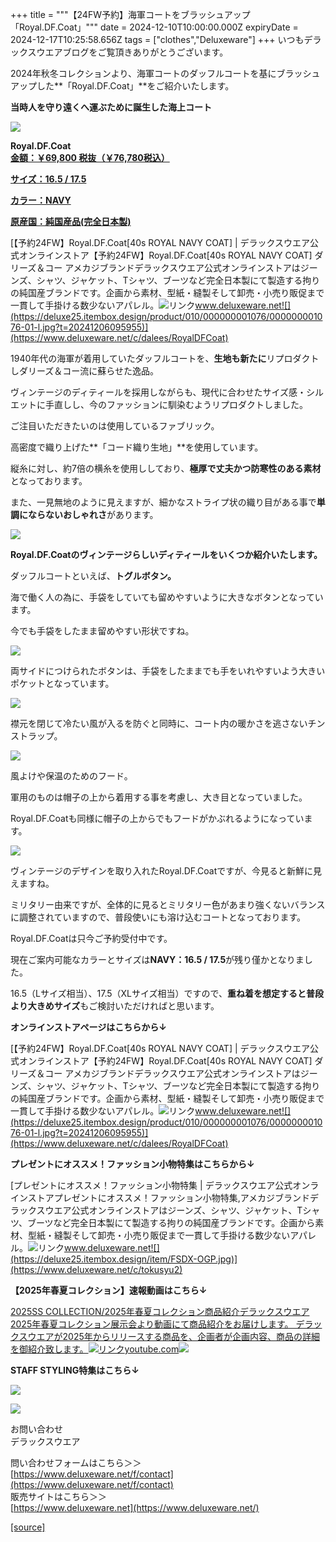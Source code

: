 +++
title = """【24FW予約】海軍コートをブラッシュアップ「Royal.DF.Coat」"""
date = 2024-12-10T10:00:00.000Z
expiryDate = 2024-12-17T10:25:58.656Z
tags = ["clothes","Deluxeware"]
+++
いつもデラックスウエアブログをご覧頂きありがとうございます。

2024年秋冬コレクションより、海軍コートのダッフルコートを基にブラッシュアップした**「Royal.DF.Coat」**をご紹介いたします。

**当時人を守り遠くへ運ぶために誕生した海上コート**

[![](https://stat.ameba.jp/user_images/20241210/09/deluxeware/1c/8f/j/o0800080015519859176.jpg)](https://stat.ameba.jp/user_images/20241210/09/deluxeware/1c/8f/j/o0800080015519859176.jpg)

**Royal.DF.Coat**  
**[金額：￥69,800 税抜（￥76,780税込）](https://www.deluxeware.net/c/dalees/RoyalDFCoat)**

**[サイズ：16.5 / 17.5](https://www.deluxeware.net/c/dalees/RoyalDFCoat)**

**[カラー：NAVY](https://www.deluxeware.net/c/dalees/RoyalDFCoat)**

**[原産国：純国産品(完全日本製)](https://www.deluxeware.net/c/dalees/RoyalDFCoat)**

[【予約24FW】Royal.DF.Coat\[40s ROYAL NAVY COAT\] | デラックスウエア公式オンラインストア【予約24FW】Royal.DF.Coat\[40s ROYAL NAVY COAT\] ダリーズ＆コー アメカジブランドデラックスウエア公式オンラインストアはジーンズ、シャツ、ジャケット、Tシャツ、ブーツなど完全日本製にて製造する拘りの純国産ブランドです。企画から素材、型紙・縫製そして卸売・小売り販促まで一貫して手掛ける数少ないアパレル。![リンク](https://c.stat100.ameba.jp/ameblo/symbols/v3.20.0/svg/gray/editor_link.svg)www.deluxeware.net![](https://deluxe25.itembox.design/product/010/000000001076/000000001076-01-l.jpg?t=20241206095955)](https://www.deluxeware.net/c/dalees/RoyalDFCoat)

1940年代の海軍が着用していたダッフルコートを、**生地も新たに**リプロダクトしダリーズ＆コー流に蘇らせた逸品。

ヴィンテージのディティールを採用しながらも、現代に合わせたサイズ感・シルエットに手直しし、今のファッションに馴染むようリプロダクトしました。

ご注目いただきたいのは使用しているファブリック。

高密度で織り上げた**「コード織り生地」**を使用しています。

縦糸に対し、約7倍の横糸を使用ししており、**極厚で丈夫かつ防寒性のある素材**となっております。

また、一見無地のように見えますが、細かなストライプ状の織り目がある事で**単調にならないおしゃれさ**があります。

[![](https://stat.ameba.jp/user_images/20241210/10/deluxeware/d0/20/j/o0800080015519862785.jpg)](https://stat.ameba.jp/user_images/20241210/10/deluxeware/d0/20/j/o0800080015519862785.jpg)

**Royal.DF.Coatのヴィンテージらしいディティールをいくつか紹介いたします。**

ダッフルコートといえば、**トグルボタン。**

海で働く人の為に、手袋をしていても留めやすいように大きなボタンとなっています。

今でも手袋をしたまま留めやすい形状ですね。

[![](https://stat.ameba.jp/user_images/20241210/10/deluxeware/c5/b5/j/o0800080015519862144.jpg)](https://stat.ameba.jp/user_images/20241210/10/deluxeware/c5/b5/j/o0800080015519862144.jpg)

両サイドにつけられたボタンは、手袋をしたままでも手をいれやすいよう大きいポケットとなっています。

[![](https://stat.ameba.jp/user_images/20241210/10/deluxeware/2f/f4/j/o0800080015519865636.jpg)](https://stat.ameba.jp/user_images/20241210/10/deluxeware/2f/f4/j/o0800080015519865636.jpg)

襟元を閉じて冷たい風が入るを防ぐと同時に、コート内の暖かさを逃さないチンストラップ。

[![](https://stat.ameba.jp/user_images/20241210/10/deluxeware/76/da/j/o0800100015519864224.jpg)](https://stat.ameba.jp/user_images/20241210/10/deluxeware/76/da/j/o0800100015519864224.jpg)

風よけや保温のためのフード。

軍用のものは帽子の上から着用する事を考慮し、大き目となっていました。

Royal.DF.Coatも同様に帽子の上からでもフードがかぶれるようになっています。

[![](https://stat.ameba.jp/user_images/20241210/10/deluxeware/1c/b9/j/o1080135015519864238.jpg)](https://stat.ameba.jp/user_images/20241210/10/deluxeware/1c/b9/j/o1080135015519864238.jpg)

ヴィンテージのデザインを取り入れたRoyal.DF.Coatですが、今見ると新鮮に見えますね。

ミリタリー由来ですが、全体的に見るとミリタリー色があまり強くないバランスに調整されていますので、普段使いにも溶け込むコートとなっております。

Royal.DF.Coatは只今ご予約受付中です。

現在ご案内可能なカラーとサイズは**NAVY：16.5 / 17.5**が残り僅かとなりました。

16.5（Lサイズ相当）、17.5（XLサイズ相当）ですので、**重ね着を想定すると普段より大きめサイズ**もご検討いただければと思います。

**オンラインストアページはこちらから↓**

[【予約24FW】Royal.DF.Coat\[40s ROYAL NAVY COAT\] | デラックスウエア公式オンラインストア【予約24FW】Royal.DF.Coat\[40s ROYAL NAVY COAT\] ダリーズ＆コー アメカジブランドデラックスウエア公式オンラインストアはジーンズ、シャツ、ジャケット、Tシャツ、ブーツなど完全日本製にて製造する拘りの純国産ブランドです。企画から素材、型紙・縫製そして卸売・小売り販促まで一貫して手掛ける数少ないアパレル。![リンク](https://c.stat100.ameba.jp/ameblo/symbols/v3.20.0/svg/gray/editor_link.svg)www.deluxeware.net![](https://deluxe25.itembox.design/product/010/000000001076/000000001076-01-l.jpg?t=20241206095955)](https://www.deluxeware.net/c/dalees/RoyalDFCoat)

**プレゼントにオススメ！ファッション小物特集はこちらから↓**

[プレゼントにオススメ！ファッション小物特集 | デラックスウエア公式オンラインストアプレゼントにオススメ！ファッション小物特集,アメカジブランドデラックスウエア公式オンラインストアはジーンズ、シャツ、ジャケット、Tシャツ、ブーツなど完全日本製にて製造する拘りの純国産ブランドです。企画から素材、型紙・縫製そして卸売・小売り販促まで一貫して手掛ける数少ないアパレル。![リンク](https://c.stat100.ameba.jp/ameblo/symbols/v3.20.0/svg/gray/editor_link.svg)www.deluxeware.net![](https://deluxe25.itembox.design/item/FSDX-OGP.jpg)](https://www.deluxeware.net/c/tokusyu2)

**【2025年春夏コレクション】速報動画はこちら↓**

[2025SS COLLECTION/2025年春夏コレクション商品紹介デラックスウエア2025年春夏コレクション展示会より動画にて商品紹介をお届けします。 デラックスウエアが2025年からリリースする商品を、企画者が企画内容、商品の詳細を御紹介致します。![リンク](https://c.stat100.ameba.jp/ameblo/symbols/v3.20.0/svg/gray/editor_link.svg)youtube.com![](https://i.ytimg.com/vi/A71qJSd2lh4/hqdefault.jpg?sqp=-oaymwEXCOADEI4CSFryq4qpAwkIARUAAIhCGAE=&rs=AOn4CLAjvDtZHCLmch_wfz5qqtOMUoi28A&days_since_epoch=20067)](https://youtube.com/playlist?list=PLmcuUjZ67rhnclr762_W-zDg7FyyrNvqF&si=iHzJ0NzVnPRdfGY5)

**STAFF STYLING特集はこちら↓**

[![](https://stat.ameba.jp/user_images/20241205/11/deluxeware/42/a2/j/o1200050015517935293.jpg?caw=800)](https://www.deluxeware.net/f/styling)

[![](https://stat.ameba.jp/user_images/20240315/15/deluxeware/04/7f/j/o0800026015413271803.jpg?caw=800)](https://www.instagram.com/deluxeware/?hl=ja)

お問い合わせ  
デラックスウエア

問い合わせフォームはこちら＞＞  
[https://www.deluxeware.net/f/contact](https://www.deluxeware.net/f/contact)  
販売サイトはこちら＞＞  
[https://www.deluxeware.net](https://www.deluxeware.net/)

[[source]](https://ameblo.jp/deluxeware/entry-12878112253.html)
